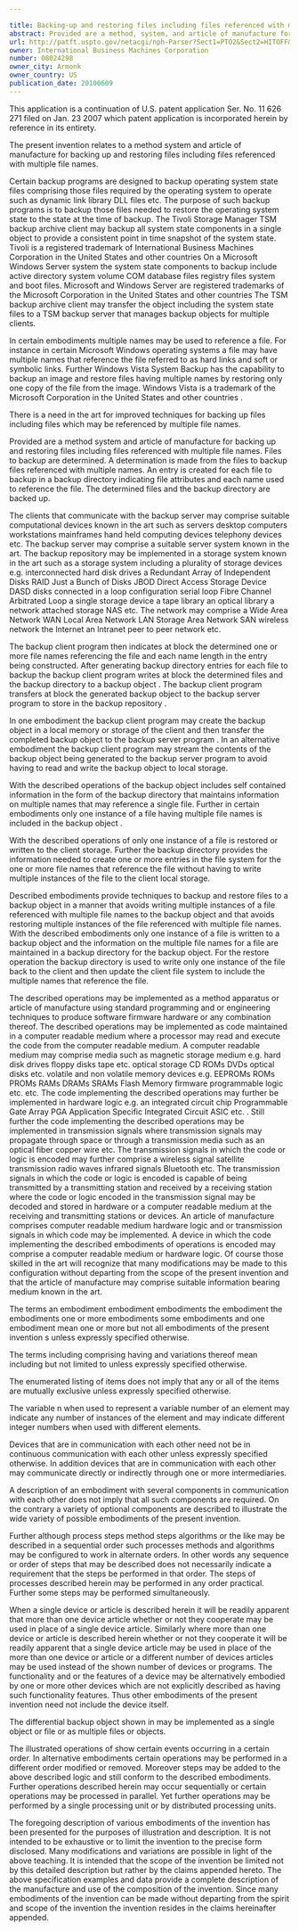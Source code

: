 ```yaml
---

title: Backing-up and restoring files including files referenced with multiple file names
abstract: Provided are a method, system, and article of manufacture for backing-up and restoring files including files referenced with multiple file names. Files to backup are determined. A determination is made from the files to backup files referenced with multiple names. An entry is created for each file to backup in a backup directory indicating file attributes and each name used to reference the file. The determined files and the backup directory are backed-up.
url: http://patft.uspto.gov/netacgi/nph-Parser?Sect1=PTO2&Sect2=HITOFF&p=1&u=%2Fnetahtml%2FPTO%2Fsearch-adv.htm&r=1&f=G&l=50&d=PALL&S1=08024298&OS=08024298&RS=08024298
owner: International Business Machines Corporation
number: 08024298
owner_city: Armonk
owner_country: US
publication_date: 20100609
---
```

This application is a continuation of U.S. patent application Ser. No. 11 626 271 filed on Jan. 23 2007 which patent application is incorporated herein by reference in its entirety.

The present invention relates to a method system and article of manufacture for backing up and restoring files including files referenced with multiple file names.

Certain backup programs are designed to backup operating system state files comprising those files required by the operating system to operate such as dynamic link library DLL files etc. The purpose of such backup programs is to backup those files needed to restore the operating system state to the state at the time of backup. The Tivoli Storage Manager TSM backup archive client may backup all system state components in a single object to provide a consistent point in time snapshot of the system state. Tivoli is a registered trademark of International Business Machines Corporation in the United States and other countries On a Microsoft Windows Server system the system state components to backup include active directory system volume COM database files registry files system and boot files. Microsoft and Windows Server are registered trademarks of the Microsoft Corporation in the United States and other countries The TSM backup archive client may transfer the object including the system state files to a TSM backup server that manages backup objects for multiple clients.

In certain embodiments multiple names may be used to reference a file. For instance in certain Microsoft Windows operating systems a file may have multiple names that reference the file referred to as hard links and soft or symbolic links. Further Windows Vista System Backup has the capability to backup an image and restore files having multiple names by restoring only one copy of the file from the image. Windows Vista is a trademark of the Microsoft Corporation in the United States and other countries .

There is a need in the art for improved techniques for backing up files including files which may be referenced by multiple file names.

Provided are a method system and article of manufacture for backing up and restoring files including files referenced with multiple file names. Files to backup are determined. A determination is made from the files to backup files referenced with multiple names. An entry is created for each file to backup in a backup directory indicating file attributes and each name used to reference the file. The determined files and the backup directory are backed up.

The clients that communicate with the backup server may comprise suitable computational devices known in the art such as servers desktop computers workstations mainframes hand held computing devices telephony devices etc. The backup server may comprise a suitable server system known in the art. The backup repository may be implemented in a storage system known in the art such as a storage system including a plurality of storage devices e.g. interconnected hard disk drives a Redundant Array of Independent Disks RAID Just a Bunch of Disks JBOD Direct Access Storage Device DASD disks connected in a loop configuration serial loop Fibre Channel Arbitrated Loop a single storage device a tape library an optical library a network attached storage NAS etc. The network may comprise a Wide Area Network WAN Local Area Network LAN Storage Area Network SAN wireless network the Internet an Intranet peer to peer network etc.

The backup client program then indicates at block the determined one or more file names referencing the file and each name length in the entry being constructed. After generating backup directory entries for each file to backup the backup client program writes at block the determined files and the backup directory to a backup object . The backup client program transfers at block the generated backup object to the backup server program to store in the backup repository .

In one embodiment the backup client program may create the backup object in a local memory or storage of the client and then transfer the completed backup object to the backup server program . In an alternative embodiment the backup client program may stream the contents of the backup object being generated to the backup server program to avoid having to read and write the backup object to local storage.

With the described operations of the backup object includes self contained information in the form of the backup directory that maintains information on multiple names that may reference a single file. Further in certain embodiments only one instance of a file having multiple file names is included in the backup object .

With the described operations of only one instance of a file is restored or written to the client storage. Further the backup directory provides the information needed to create one or more entries in the file system for the one or more file names that reference the file without having to write multiple instances of the file to the client local storage.

Described embodiments provide techniques to backup and restore files to a backup object in a manner that avoids writing multiple instances of a file referenced with multiple file names to the backup object and that avoids restoring multiple instances of the file referenced with multiple file names. With the described embodiments only one instance of a file is written to a backup object and the information on the multiple file names for a file are maintained in a backup directory for the backup object. For the restore operation the backup directory is used to write only one instance of the file back to the client and then update the client file system to include the multiple names that reference the file.

The described operations may be implemented as a method apparatus or article of manufacture using standard programming and or engineering techniques to produce software firmware hardware or any combination thereof. The described operations may be implemented as code maintained in a computer readable medium where a processor may read and execute the code from the computer readable medium. A computer readable medium may comprise media such as magnetic storage medium e.g. hard disk drives floppy disks tape etc. optical storage CD ROMs DVDs optical disks etc. volatile and non volatile memory devices e.g. EEPROMs ROMs PROMs RAMs DRAMs SRAMs Flash Memory firmware programmable logic etc. etc. The code implementing the described operations may further be implemented in hardware logic e.g. an integrated circuit chip Programmable Gate Array PGA Application Specific Integrated Circuit ASIC etc. . Still further the code implementing the described operations may be implemented in transmission signals where transmission signals may propagate through space or through a transmission media such as an optical fiber copper wire etc. The transmission signals in which the code or logic is encoded may further comprise a wireless signal satellite transmission radio waves infrared signals Bluetooth etc. The transmission signals in which the code or logic is encoded is capable of being transmitted by a transmitting station and received by a receiving station where the code or logic encoded in the transmission signal may be decoded and stored in hardware or a computer readable medium at the receiving and transmitting stations or devices. An article of manufacture comprises computer readable medium hardware logic and or transmission signals in which code may be implemented. A device in which the code implementing the described embodiments of operations is encoded may comprise a computer readable medium or hardware logic. Of course those skilled in the art will recognize that many modifications may be made to this configuration without departing from the scope of the present invention and that the article of manufacture may comprise suitable information bearing medium known in the art.

The terms an embodiment embodiment embodiments the embodiment the embodiments one or more embodiments some embodiments and one embodiment mean one or more but not all embodiments of the present invention s unless expressly specified otherwise.

The terms including comprising having and variations thereof mean including but not limited to unless expressly specified otherwise.

The enumerated listing of items does not imply that any or all of the items are mutually exclusive unless expressly specified otherwise.

The variable n when used to represent a variable number of an element may indicate any number of instances of the element and may indicate different integer numbers when used with different elements.

Devices that are in communication with each other need not be in continuous communication with each other unless expressly specified otherwise. In addition devices that are in communication with each other may communicate directly or indirectly through one or more intermediaries.

A description of an embodiment with several components in communication with each other does not imply that all such components are required. On the contrary a variety of optional components are described to illustrate the wide variety of possible embodiments of the present invention.

Further although process steps method steps algorithms or the like may be described in a sequential order such processes methods and algorithms may be configured to work in alternate orders. In other words any sequence or order of steps that may be described does not necessarily indicate a requirement that the steps be performed in that order. The steps of processes described herein may be performed in any order practical. Further some steps may be performed simultaneously.

When a single device or article is described herein it will be readily apparent that more than one device article whether or not they cooperate may be used in place of a single device article. Similarly where more than one device or article is described herein whether or not they cooperate it will be readily apparent that a single device article may be used in place of the more than one device or article or a different number of devices articles may be used instead of the shown number of devices or programs. The functionality and or the features of a device may be alternatively embodied by one or more other devices which are not explicitly described as having such functionality features. Thus other embodiments of the present invention need not include the device itself.

The differential backup object shown in may be implemented as a single object or file or as multiple files or objects.

The illustrated operations of show certain events occurring in a certain order. In alternative embodiments certain operations may be performed in a different order modified or removed. Moreover steps may be added to the above described logic and still conform to the described embodiments. Further operations described herein may occur sequentially or certain operations may be processed in parallel. Yet further operations may be performed by a single processing unit or by distributed processing units.

The foregoing description of various embodiments of the invention has been presented for the purposes of illustration and description. It is not intended to be exhaustive or to limit the invention to the precise form disclosed. Many modifications and variations are possible in light of the above teaching. It is intended that the scope of the invention be limited not by this detailed description but rather by the claims appended hereto. The above specification examples and data provide a complete description of the manufacture and use of the composition of the invention. Since many embodiments of the invention can be made without departing from the spirit and scope of the invention the invention resides in the claims hereinafter appended.

